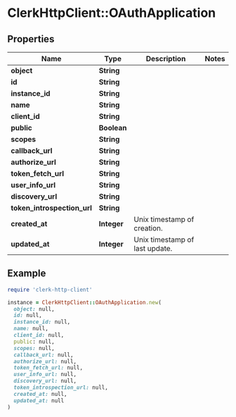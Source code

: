 # ClerkHttpClient::OAuthApplication

## Properties

| Name | Type | Description | Notes |
| ---- | ---- | ----------- | ----- |
| **object** | **String** |  |  |
| **id** | **String** |  |  |
| **instance_id** | **String** |  |  |
| **name** | **String** |  |  |
| **client_id** | **String** |  |  |
| **public** | **Boolean** |  |  |
| **scopes** | **String** |  |  |
| **callback_url** | **String** |  |  |
| **authorize_url** | **String** |  |  |
| **token_fetch_url** | **String** |  |  |
| **user_info_url** | **String** |  |  |
| **discovery_url** | **String** |  |  |
| **token_introspection_url** | **String** |  |  |
| **created_at** | **Integer** | Unix timestamp of creation.  |  |
| **updated_at** | **Integer** | Unix timestamp of last update.  |  |

## Example

```ruby
require 'clerk-http-client'

instance = ClerkHttpClient::OAuthApplication.new(
  object: null,
  id: null,
  instance_id: null,
  name: null,
  client_id: null,
  public: null,
  scopes: null,
  callback_url: null,
  authorize_url: null,
  token_fetch_url: null,
  user_info_url: null,
  discovery_url: null,
  token_introspection_url: null,
  created_at: null,
  updated_at: null
)
```

